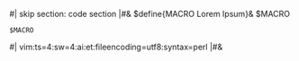 #| skip section: code section |#&
$define{MACRO Lorem Ipsum}&
$MACRO
```
$MACRO
```
#|
vim:ts=4:sw=4:ai:et:fileencoding=utf8:syntax=perl
|#&
